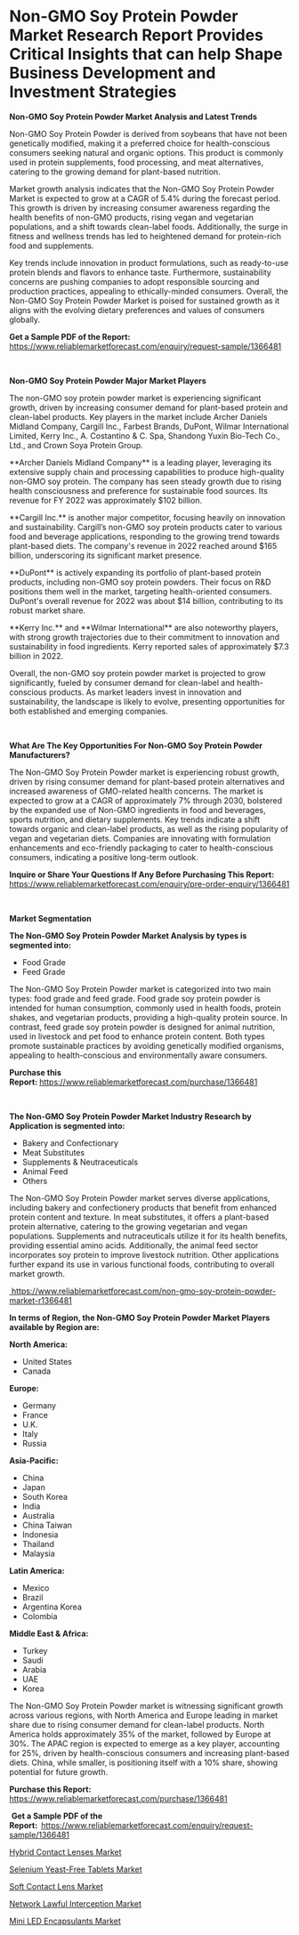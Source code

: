 <p><h1>Non-GMO Soy Protein Powder Market Research Report Provides Critical Insights that can help Shape Business Development and Investment Strategies</h1></p><p><strong>Non-GMO Soy Protein Powder Market Analysis and Latest Trends</strong></p>
<p><p>Non-GMO Soy Protein Powder is derived from soybeans that have not been genetically modified, making it a preferred choice for health-conscious consumers seeking natural and organic options. This product is commonly used in protein supplements, food processing, and meat alternatives, catering to the growing demand for plant-based nutrition.</p><p>Market growth analysis indicates that the Non-GMO Soy Protein Powder Market is expected to grow at a CAGR of 5.4% during the forecast period. This growth is driven by increasing consumer awareness regarding the health benefits of non-GMO products, rising vegan and vegetarian populations, and a shift towards clean-label foods. Additionally, the surge in fitness and wellness trends has led to heightened demand for protein-rich food and supplements.</p><p>Key trends include innovation in product formulations, such as ready-to-use protein blends and flavors to enhance taste. Furthermore, sustainability concerns are pushing companies to adopt responsible sourcing and production practices, appealing to ethically-minded consumers. Overall, the Non-GMO Soy Protein Powder Market is poised for sustained growth as it aligns with the evolving dietary preferences and values of consumers globally.</p></p>
<p><strong>Get a Sample PDF of the Report:&nbsp;</strong> <a href="https://www.reliablemarketforecast.com/enquiry/request-sample/1366481?utm_campaign=1839&utm_medium=2&utm_source=Github&utm_content=ia&utm_term=05122024&utm_id=non-gmo-soy-protein-powder">https://www.reliablemarketforecast.com/enquiry/request-sample/1366481</a></p>
<p>&nbsp;</p>
<p><strong>Non-GMO Soy Protein Powder Major Market Players</strong></p>
<p><p>The non-GMO soy protein powder market is experiencing significant growth, driven by increasing consumer demand for plant-based protein and clean-label products. Key players in the market include Archer Daniels Midland Company, Cargill Inc., Farbest Brands, DuPont, Wilmar International Limited, Kerry Inc., A. Costantino & C. Spa, Shandong Yuxin Bio-Tech Co., Ltd., and Crown Soya Protein Group.</p><p>**Archer Daniels Midland Company** is a leading player, leveraging its extensive supply chain and processing capabilities to produce high-quality non-GMO soy protein. The company has seen steady growth due to rising health consciousness and preference for sustainable food sources. Its revenue for FY 2022 was approximately $102 billion.</p><p>**Cargill Inc.** is another major competitor, focusing heavily on innovation and sustainability. Cargill’s non-GMO soy protein products cater to various food and beverage applications, responding to the growing trend towards plant-based diets. The company's revenue in 2022 reached around $165 billion, underscoring its significant market presence.</p><p>**DuPont** is actively expanding its portfolio of plant-based protein products, including non-GMO soy protein powders. Their focus on R&D positions them well in the market, targeting health-oriented consumers. DuPont's overall revenue for 2022 was about $14 billion, contributing to its robust market share.</p><p>**Kerry Inc.** and **Wilmar International** are also noteworthy players, with strong growth trajectories due to their commitment to innovation and sustainability in food ingredients. Kerry reported sales of approximately $7.3 billion in 2022.</p><p>Overall, the non-GMO soy protein powder market is projected to grow significantly, fueled by consumer demand for clean-label and health-conscious products. As market leaders invest in innovation and sustainability, the landscape is likely to evolve, presenting opportunities for both established and emerging companies.</p></p>
<p>&nbsp;</p>
<p><strong>What Are The Key Opportunities For Non-GMO Soy Protein Powder Manufacturers?</strong></p>
<p><p>The Non-GMO Soy Protein Powder market is experiencing robust growth, driven by rising consumer demand for plant-based protein alternatives and increased awareness of GMO-related health concerns. The market is expected to grow at a CAGR of approximately 7% through 2030, bolstered by the expanded use of Non-GMO ingredients in food and beverages, sports nutrition, and dietary supplements. Key trends indicate a shift towards organic and clean-label products, as well as the rising popularity of vegan and vegetarian diets. Companies are innovating with formulation enhancements and eco-friendly packaging to cater to health-conscious consumers, indicating a positive long-term outlook.</p></p>
<p><strong>Inquire or Share Your Questions If Any Before Purchasing This Report:</strong> <a href="https://www.reliablemarketforecast.com/enquiry/pre-order-enquiry/1366481?utm_campaign=1839&utm_medium=2&utm_source=Github&utm_content=ia&utm_term=05122024&utm_id=non-gmo-soy-protein-powder">https://www.reliablemarketforecast.com/enquiry/pre-order-enquiry/1366481</a></p>
<p>&nbsp;</p>
<p><strong>Market Segmentation</strong></p>
<p><strong>The Non-GMO Soy Protein Powder Market Analysis by types is segmented into:</strong></p>
<p><ul><li>Food Grade</li><li>Feed Grade</li></ul></p>
<p><p>The Non-GMO Soy Protein Powder market is categorized into two main types: food grade and feed grade. Food grade soy protein powder is intended for human consumption, commonly used in health foods, protein shakes, and vegetarian products, providing a high-quality protein source. In contrast, feed grade soy protein powder is designed for animal nutrition, used in livestock and pet food to enhance protein content. Both types promote sustainable practices by avoiding genetically modified organisms, appealing to health-conscious and environmentally aware consumers.</p></p>
<p><strong>Purchase this Report:&nbsp;</strong><a href="https://www.reliablemarketforecast.com/purchase/1366481?utm_campaign=1839&utm_medium=2&utm_source=Github&utm_content=ia&utm_term=05122024&utm_id=non-gmo-soy-protein-powder">https://www.reliablemarketforecast.com/purchase/1366481</a></p>
<p>&nbsp;</p>
<p><strong>The Non-GMO Soy Protein Powder Market Industry Research by Application is segmented into:</strong></p>
<p><ul><li>Bakery and Confectionary</li><li>Meat Substitutes</li><li>Supplements & Neutraceuticals</li><li>Animal Feed</li><li>Others</li></ul></p>
<p><p>The Non-GMO Soy Protein Powder market serves diverse applications, including bakery and confectionery products that benefit from enhanced protein content and texture. In meat substitutes, it offers a plant-based protein alternative, catering to the growing vegetarian and vegan populations. Supplements and nutraceuticals utilize it for its health benefits, providing essential amino acids. Additionally, the animal feed sector incorporates soy protein to improve livestock nutrition. Other applications further expand its use in various functional foods, contributing to overall market growth.</p></p>
<p><a href="https://www.reliablemarketforecast.com/non-gmo-soy-protein-powder-market-r1366481?utm_campaign=1839&utm_medium=2&utm_source=Github&utm_content=ia&utm_term=05122024&utm_id=non-gmo-soy-protein-powder">&nbsp;https://www.reliablemarketforecast.com/non-gmo-soy-protein-powder-market-r1366481</a></p>
<p><strong>In terms of Region, the Non-GMO Soy Protein Powder Market Players available by Region are:</strong></p>
<p>
    <p> <strong> North America: </strong>
        <ul>
            <li>United States</li>
            <li>Canada</li>
        </ul>
        </p> 
    <p> <strong> Europe: </strong>
        <ul>
            <li>Germany</li>
            <li>France</li>
            <li>U.K.</li>
            <li>Italy</li>
            <li>Russia</li>
        </ul>
        </p> 
    <p> <strong> Asia-Pacific: </strong>
        <ul>
            <li>China</li>
            <li>Japan</li>
            <li>South Korea</li>
            <li>India</li>
            <li>Australia</li>
            <li>China Taiwan</li>
            <li>Indonesia</li>
            <li>Thailand</li>
            <li>Malaysia</li>
        </ul>
        </p> 
    <p> <strong> Latin America: </strong>
        <ul>
            <li>Mexico</li>
            <li>Brazil</li>
            <li>Argentina Korea</li>
            <li>Colombia</li>
        </ul>
        </p> 
    <p> <strong> Middle East & Africa: </strong>
        <ul>
            <li>Turkey</li>
            <li>Saudi</li>
            <li>Arabia</li>
            <li>UAE</li>
            <li>Korea</li>
        </ul>
    </p>
    </p>
<p><p>The Non-GMO Soy Protein Powder market is witnessing significant growth across various regions, with North America and Europe leading in market share due to rising consumer demand for clean-label products. North America holds approximately 35% of the market, followed by Europe at 30%. The APAC region is expected to emerge as a key player, accounting for 25%, driven by health-conscious consumers and increasing plant-based diets. China, while smaller, is positioning itself with a 10% share, showing potential for future growth.</p></p>
<p><strong>Purchase this Report: </strong><a href="https://www.reliablemarketforecast.com/purchase/1366481?utm_campaign=1839&utm_medium=2&utm_source=Github&utm_content=ia&utm_term=05122024&utm_id=non-gmo-soy-protein-powder">https://www.reliablemarketforecast.com/purchase/1366481</a></p>
<p>&nbsp;<strong>Get a Sample PDF of the Report:&nbsp;&nbsp;</strong><a href="https://www.reliablemarketforecast.com/enquiry/request-sample/1366481?utm_campaign=1839&utm_medium=2&utm_source=Github&utm_content=ia&utm_term=05122024&utm_id=non-gmo-soy-protein-powder">https://www.reliablemarketforecast.com/enquiry/request-sample/1366481</a></p>
<p><strong></strong></p>
<p><p><a href="https://www.linkedin.com/pulse/industry-experts-project-hybrid-contact-lenses-market-growth-uejae?utm_campaign=1839&utm_medium=2&utm_source=Github&utm_content=ia&utm_term=05122024&utm_id=non-gmo-soy-protein-powder">Hybrid Contact Lenses Market</a></p><p><a href="https://issuu.com/reportprime-2/docs/selenium-yeast-free-tablets-market-size-2030.pptx?utm_campaign=1839&utm_medium=2&utm_source=Github&utm_content=ia&utm_term=05122024&utm_id=non-gmo-soy-protein-powder">Selenium Yeast-Free Tablets Market</a></p><p><a href="https://www.linkedin.com/pulse/global-soft-contact-lens-market-exploring-share-trends-future-7ed0e?utm_campaign=1839&utm_medium=2&utm_source=Github&utm_content=ia&utm_term=05122024&utm_id=non-gmo-soy-protein-powder">Soft Contact Lens Market</a></p><p><a href="https://github.com/sofayahoo2023/Market-Research-Report-List-6/blob/main/network-lawful-interception-market.md?utm_campaign=1839&utm_medium=2&utm_source=Github&utm_content=ia&utm_term=05122024&utm_id=non-gmo-soy-protein-powder">Network Lawful Interception Market</a></p><p><a href="https://issuu.com/reportprime-2/docs/mini-led-encapsulants-market-size-2030.pptx?utm_campaign=1839&utm_medium=2&utm_source=Github&utm_content=ia&utm_term=05122024&utm_id=non-gmo-soy-protein-powder">Mini LED Encapsulants Market</a></p></p>